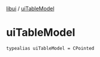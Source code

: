 [libui](README.md) / [uiTableModel](ui-table-model.md)

# uiTableModel

`typealias uiTableModel = CPointed`
